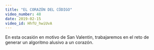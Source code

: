 ```yaml
---
title: "EL CORAZÓN DEL CÓDIGO"
video_number: 48
date: 2019-02-15
video_id: HhfU_hwiUvA
---
```

En esta ocasión en motivo de San Valentin, trabajaremos en el reto de generar un algoritmo alusivo a un corazón.
